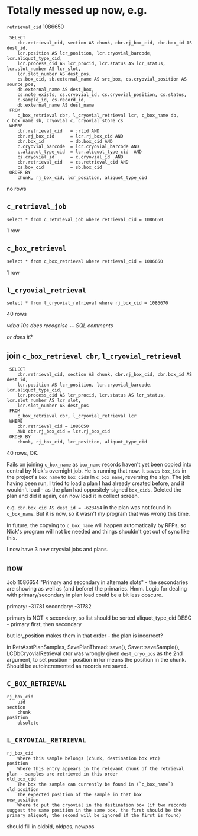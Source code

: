 # Totally messed up now, e.g.

`retrieval_cid` 1086650

     SELECT 
        cbr.retrieval_cid, section AS chunk, cbr.rj_box_cid, cbr.box_id AS dest_id, 
        lcr.position AS lcr_position, lcr.cryovial_barcode, lcr.aliquot_type_cid, 
        lcr.process_cid AS lcr_procid, lcr.status AS lcr_status, lcr.slot_number AS lcr_slot, 
        lcr.slot_number AS dest_pos, 
        cs.box_cid, sb.external_name AS src_box, cs.cryovial_position AS source_pos,  
        db.external_name AS dest_box, 
        cs.note_exists, cs.cryovial_id, cs.cryovial_position, cs.status, 
        c.sample_id, cs.record_id, 
        db.external_name AS dest_name 
     FROM 
        c_box_retrieval cbr, l_cryovial_retrieval lcr, c_box_name db, c_box_name sb, cryovial c, cryovial_store cs 
     WHERE 
        cbr.retrieval_cid   = :rtid AND 
        cbr.rj_box_cid      = lcr.rj_box_cid AND 
        cbr.box_id          = db.box_cid AND 
        c.cryovial_barcode  = lcr.cryovial_barcode AND 
        c.aliquot_type_cid  = lcr.aliquot_type_cid  AND 
        cs.cryovial_id      = c.cryovial_id  AND 
        cbr.retrieval_cid   = cs.retrieval_cid AND 
        cs.box_cid          = sb.box_cid 
     ORDER BY 
        chunk, rj_box_cid, lcr_position, aliquot_type_cid 
no rows

## `c_retrieval_job`

    select * from c_retrieval_job where retrieval_cid = 1086650
1 row

## `c_box_retrieval`

    select * from c_box_retrieval where retrieval_cid = 1086650
1 row

## `l_cryovial_retrieval`

    select * from l_cryovial_retrieval where rj_box_cid = 1086670
40 rows

_vdba 10s does recognise `--` SQL comments_

_or does it?_

## join `c_box_retrieval cbr`, `l_cryovial_retrieval`

     SELECT 
        cbr.retrieval_cid, section AS chunk, cbr.rj_box_cid, cbr.box_id AS dest_id, 
        lcr.position AS lcr_position, lcr.cryovial_barcode, lcr.aliquot_type_cid, 
        lcr.process_cid AS lcr_procid, lcr.status AS lcr_status, lcr.slot_number AS lcr_slot, 
        lcr.slot_number AS dest_pos
     FROM 
        c_box_retrieval cbr, l_cryovial_retrieval lcr
     WHERE 
        cbr.retrieval_cid = 1086650
        AND cbr.rj_box_cid = lcr.rj_box_cid 
     ORDER BY 
        chunk, rj_box_cid, lcr_position, aliquot_type_cid
40 rows, OK.

Fails on joining `c_box_name` as `box_name` records haven't yet been copied into central by Nick's overnight job. 
He is running that now. It saves `box_id`s in the project's `box_name` to `box_cid`s in `c_box_name`, reversing the sign. The job having been run, I tried to load a plan I had already created before, and it wouldn't load - as the plan had oppositely-signed `box_cid`s. Deleted the plan and did it again, can now load it in collect screen.

e.g. `cbr.box_cid AS dest_id = -623454` in the plan was not found in `c_box_name`. But it is now, so it wasn't my program that was wrong this time.

In future, the copying to `c_box_name` will happen automatically by RFPs, so Nick's program will not be needed and things shouldn't get out of sync like this.

I now have 3 new cryovial jobs and plans.

## now

Job 1086654 "Primary and secondary in alternate slots" - the secondaries are showing as well as (and before) the primaries. Hmm.
Logic for dealing with primary/secondary in plan load could be a bit less obscure.

primary:   -31781
secondary: -31782

primary is NOT < secondary, so list should be sorted aliquot_type_cid DESC - primary first, then secondary

but lcr_position makes them in that order - the plan is incorrect?

in RetrAsstPlanSamples, SavePlanThread::save(), Saver::saveSample(),
    LCDbCryovialRetrieval ctor was wrongly given `dest_cryo_pos` as the 2nd argument, to set position - position in lcr means the position in the chunk. Should be autoincremented as records are saved.


## `C_BOX_RETRIEVAL`

    rj_box_cid
        uid
    section
        chunk
    position
        obsolete

## `L_CRYOVIAL_RETRIEVAL`

    rj_box_cid
        Where this sample belongs (chunk, destination box etc)
    position
        Where this entry appears in the relevant chunk of the retrieval plan - samples are retrieved in this order
    old_box_cid
        The box the sample can currently be found in (`c_box_name`)
    old_position
        The expected position of the sample in that box
    new_position
        Where to put the cryovial in the destination box (if two records suggest the same position in the same box, the first should be the primary aliquot; the second will be ignored if the first is found)


should fill in oldbid, oldpos, newpos